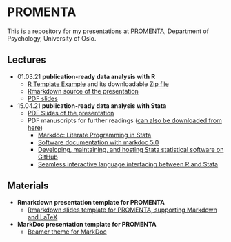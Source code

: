 PROMENTA
========

This is a repository for my presentations at [PROMENTA](https://www.sv.uio.no/promenta/english/), Department of Psychology, University of Oslo. 

Lectures
--------

- 01.03.21 __publication-ready data analysis with R__
  + [R Template Example](https://github.com/haghish/promenta/tree/main/publication-ready%20data%20analysis%20with%20R/template) and its downloadable [Zip file](https://github.com/haghish/promenta/tree/main/publication-ready%20data%20analysis%20with%20R/template.zip)
  + [Rmarkdown source of the presentation](https://github.com/haghish/promenta/tree/main/publication-ready%20data%20analysis%20with%20R/Presentation)
  + [PDF slides](https://github.com/haghish/promenta/blob/main/publication-ready%20data%20analysis%20with%20R/Presentation/MAIN.pdf)
- 15.04.21 __publication-ready data analysis with Stata__
  + [PDF Slides of the presentation]()
  + PDF manuscripts for further readings ([can also be downloaded from here](https://github.com/haghish/promenta/tree/main/publication-ready%20data%20analysis%20with%20Stata/manuscripts))
    + [Markdoc: Literate Programming in Stata](https://journals.sagepub.com/doi/abs/10.1177/1536867X1601600409)
    + [Software documentation with markdoc 5.0](https://journals.sagepub.com/doi/abs/10.1177/1536867X20931000)
    + [Developing, maintaining, and hosting Stata statistical software on GitHub](https://journals.sagepub.com/doi/abs/10.1177/1536867X20976323)
    + [Seamless interactive language interfacing between R and Stata](https://journals.sagepub.com/doi/full/10.1177/1536867X19830891)

Materials
---------

- __Rmarkdown presentation template for PROMENTA__
  + [Rmarkdown slides template for PROMENTA, supporting Markdown and LaTeX](https://github.com/haghish/promenta/tree/main/Rmarkdown%20Beamer%20Template)
- __MarkDoc presentation template for PROMENTA__
  + [Beamer theme for MarkDoc](https://github.com/haghish/promenta/tree/main/Stata%20slides%20PROMENTA)
